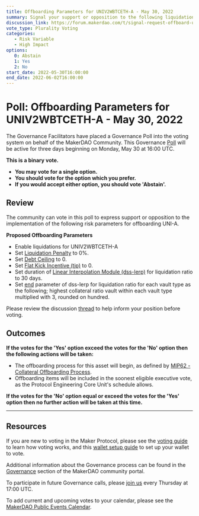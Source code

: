 ```yaml
---
title: Offboarding Parameters for UNIV2WBTCETH-A - May 30, 2022
summary: Signal your support or opposition to the following liquidation parameters, designed to offboard UNIV2WBTCETH-A.
discussion_link: https://forum.makerdao.com/t/signal-request-offboard-uni-univ2daieth-univ2wbtceth-univ2unieth-and-univ2wbtcdai/15160
vote_type: Plurality Voting
categories:
   - Risk Variable
   - High Impact
options:
   0: Abstain
   1: Yes
   2: No
start_date: 2022-05-30T16:00:00
end_date: 2022-06-02T16:00:00
---
```

# Poll: Offboarding Parameters for UNIV2WBTCETH-A - May 30, 2022

The Governance Facilitators have placed a Governance Poll into the voting system on behalf of the MakerDAO Community. This Governance [Poll](https://community-development.makerdao.com/en/learn/governance/on-chain-gov) will be active for three days beginning on Monday, May 30 at 16:00 UTC.

**This is a binary vote.** 
- **You may vote for a single option.** 
- **You should vote for the option which you prefer.**
- **If you would accept either option, you should vote 'Abstain'.**

## Review

The community can vote in this poll to express support or opposition to the implementation of the following risk parameters for offboarding UNI-A.

**Proposed Offboarding Parameters**

* Enable liquidations for UNIV2WBTCETH-A
* Set [Liquidation Penalty](https://manual.makerdao.com/parameter-index/vault-risk/param-liquidation-penalty) to 0%.
* Set [Debt Ceiling](https://manual.makerdao.com/module-index/module-dciam) to 0.
* Set [Flat Kick Incentive (tip)](https://manual.makerdao.com/parameter-index/collateral-auction/param-flat-kick-incentive) to 0.
* Set duration of [Linear Interpolation Module (dss-lerp)](https://manual.makerdao.com/module-index/module-lerp) for liquidation ratio to 30 days.
* Set [end](https://manual.makerdao.com/module-index/module-lerp#end) parameter of dss-lerp for liquidation ratio for each vault type as the following; highest collateral ratio vault within each vault type multiplied with 3, rounded on hundred.

Please review the discussion [thread](https://forum.makerdao.com/t/signal-request-offboard-uni-univ2daieth-univ2wbtceth-univ2unieth-and-univ2wbtcdai/15160) to help inform your position before voting.

## Outcomes

**If the votes for the 'Yes' option exceed the votes for the 'No' option then the following actions will be taken:**
* The offboarding process for this asset will begin, as defined by [MIP62 - Collateral Offboarding Process](https://mips.makerdao.com/mips/details/MIP62).
* Offboarding items will be included in the soonest eligible executive vote, as the Protocol Engineering Core Unit's schedule allows.

**If the votes for the 'No' option equal or exceed the votes for the 'Yes' option then no further action will be taken at this time.**

---

## Resources

If you are new to voting in the Maker Protocol, please see the [voting guide](https://community-development.makerdao.com/en/learn/governance/how-voting-works/) to learn how voting works, and this [wallet setup guide](https://community-development.makerdao.com/en/learn/governance/voting-setup/) to set up your wallet to vote.

Additional information about the Governance process can be found in the [Governance](https://community-development.makerdao.com/en/learn/governance) section of the MakerDAO community portal.

To participate in future Governance calls, please [join us](https://github.com/makerdao/community/tree/master/governance/governance-and-risk-meetings) every Thursday at 17:00 UTC.

To add current and upcoming votes to your calendar, please see the [MakerDAO Public Events Calendar](https://calendar.google.com/calendar/embed?src=makerdao.com_3efhm2ghipksegl009ktniomdk%40group.calendar.google.com&ctz=UTC&mode=week&showCalendars=0&showPrint=0).

